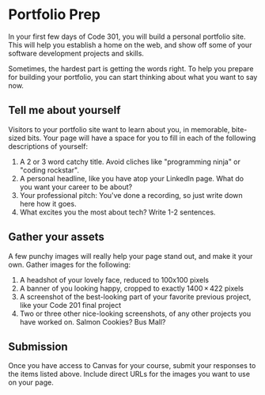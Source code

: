 # Portfolio Prep

In your first few days of Code 301, you will build a personal portfolio site. This will help you establish a home on the web, and show off some of your software development projects and skills. 

Sometimes, the hardest part is getting the words right. To help you prepare for building your portfolio, you can start thinking about what you want to say now. 

## Tell me about yourself

Visitors to your portfolio site want to learn about you, in memorable, bite-sized bits. Your page will have a space for you to fill in each of the following descriptions of yourself:

1. A 2 or 3 word catchy title. Avoid cliches like "programming ninja" or "coding rockstar". 
1. A personal headline, like you have atop your LinkedIn page. What do you want your career to be about?
1. Your professional pitch: You've done a recording, so just write down here how it goes. 
1. What excites you the most about tech? Write 1-2 sentences. 

## Gather your assets

A few punchy images will really help your page stand out, and make it your own. Gather images for the following:

1. A headshot of your lovely face, reduced to 100x100 pixels
1. A banner of you looking happy, cropped to exactly 1400 × 422 pixels
1. A screenshot of the best-looking part of your favorite previous project, like your Code 201 final project
1. Two or three other nice-looking screenshots, of any other projects you have worked on. Salmon Cookies? Bus Mall? 

## Submission

Once you have access to Canvas for your course, submit your responses to the items listed above. Include direct URLs for the images you want to use on your page. 
